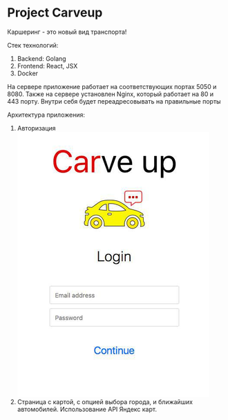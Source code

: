 # Project Carveup

Каршеринг - это новый вид транспорта!
 
Стек технологий:
1) Backend: Golang
2) Frontend: React, JSX
3) Docker

На сервере приложение работает на соответствующих портах 5050 и 8080.
Также на сервере установлен Nginx, который работает на 80 и 443 порту. Внутри себя будет переадресовывать на правильные порты

Архитектура приложения:
1) Авторизация
![Login](https://github.com/moskovchenkonastya/project-carveup/blob/master/photo_2017-12-05_17-15-29.jpg)
2) Страница с картой, с опцией выбора города, и ближайших автомобилей. Использование API Яндекс карт.

